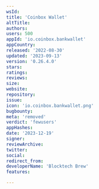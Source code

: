 ```yaml
---
wsId: 
title: 'Coinbox Wallet'
altTitle: 
authors: 
users: 500
appId: 'io.coinbox.bankwallet'
appCountry: 
released: '2022-08-30'
updated: '2023-09-13'
version: '0.26.4.0'
stars: 
ratings: 
reviews: 
size: 
website: 
repository: 
issue: 
icon: 'io.coinbox.bankwallet.png'
bugbounty: 
meta: 'removed'
verdict: 'fewusers'
appHashes: 
date: '2023-12-19'
signer: 
reviewArchive: 
twitter: 
social: 
redirect_from: 
developerName: 'Blocktech Brew'
features: 

---
```


